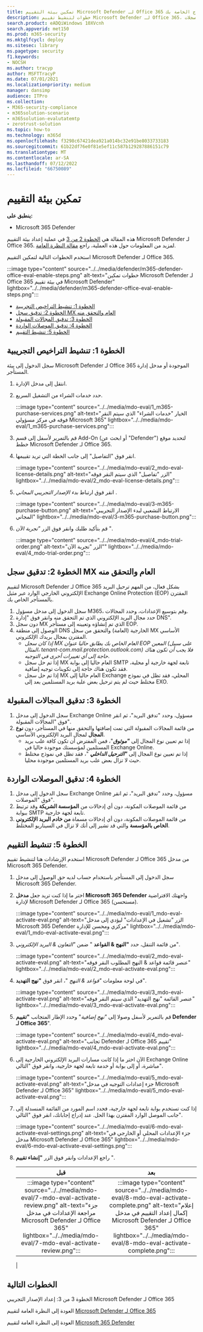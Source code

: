 ```yaml
---
title: تمكين بيئة التقييم Microsoft Defender لـ Office 365 في بيئة الإنتاج الخاصة بك
description: خطوات لتنشيط تقييم Microsoft Defender لـ Office 365، مع التراخيص التجريبية، ومعالجة سجلات MX، & تدقيق المجالات المقبولة والاتصالات الواردة.
search.product: eADQiWindows 10XVcnh
search.appverid: met150
ms.prod: m365-security
ms.mktglfcycl: deploy
ms.sitesec: library
ms.pagetype: security
f1.keywords:
- NOCSH
ms.author: tracyp
author: MSFTTracyP
ms.date: 07/01/2021
ms.localizationpriority: medium
manager: dansimp
audience: ITPro
ms.collection:
- M365-security-compliance
- m365solution-scenario
- m365solution-evalutatemtp
- zerotrust-solution
ms.topic: how-to
ms.technology: m365d
ms.openlocfilehash: f3298c67421dea921a014bc32e91be8033733183
ms.sourcegitcommit: 61b22df76e0f81e5ef11c587b129287886151c79
ms.translationtype: MT
ms.contentlocale: ar-SA
ms.lasthandoff: 07/12/2022
ms.locfileid: "66750089"
---
```

# <a name="enable-the-evaluation-environment"></a>تمكين بيئة التقييم

**ينطبق على:**
- Microsoft 365 Defender

هذه المقالة هي [الخطوة 2 من 3](eval-defender-office-365-overview.md) في عملية إعداد بيئة التقييم Microsoft Defender لـ Office 365. لمزيد من المعلومات حول هذه العملية، راجع [مقالة النظرة العامة](eval-defender-office-365-overview.md).

استخدم الخطوات التالية لتمكين التقييم Microsoft Defender لـ Office 365.

:::image type="content" source="../../media/defender/m365-defender-office-eval-enable-steps.png" alt-text="خطوات تمكين Microsoft Defender لـ Office 365 في بيئة تقييم Microsoft Defender" lightbox="../../media/defender/m365-defender-office-eval-enable-steps.png":::


- [الخطوة 1: تنشيط التراخيص التجريبية](#step-1-activate-trial-licenses)
- [الخطوة 2: تدقيق سجل MX العام والتحقق منه](#step-2-audit-and-verify-the-public-mx-record)
- [الخطوة 3: تدقيق المجالات المقبولة](#step-3-audit-accepted-domains)
- [الخطوة 4: تدقيق الموصلات الواردة](#step-4-audit-inbound-connectors)
- [الخطوة 5: تنشيط التقييم](#step-5-activate-the-evaluation)

## <a name="step-1-activate-trial-licenses"></a>الخطوة 1: تنشيط التراخيص التجريبية

سجل الدخول إلى بيئة Microsoft Defender لـ Office 365 الموجودة أو مدخل إدارة المستأجر.

1. انتقل إلى مدخل الإدارة.
2. حدد خدمات الشراء من التشغيل السريع.

   :::image type="content" source="../../media/mdo-eval/1_m365-purchase-services.png" alt-text="الخيار &quot;خدمات الشراء&quot; الذي سيتم النقر فوقه في مركز مسؤولي Microsoft 365" lightbox="../../media/mdo-eval/1_m365-purchase-services.png":::

3. قم بالتمرير لأسفل إلى قسم Add-On (أو ابحث عن "Defender") لتحديد موقع خطط Microsoft Defender لـ Office 365.
4. انقر فوق "التفاصيل" إلى جانب الخطة التي تريد تقييمها.

   :::image type="content" source="../../media/mdo-eval/2_mdo-eval-license-details.png" alt-text="الزر &quot;تفاصيل&quot; الذي سيتم النقر فوقه" lightbox="../../media/mdo-eval/2_mdo-eval-license-details.png":::

5. انقر فوق ارتباط *بدء الإصدار التجريبي المجاني* .

   :::image type="content" source="../../media/mdo-eval/3-m365-purchase-button.png" alt-text="الارتباط التشعبي لبدء الإصدار التجريبي المجاني" lightbox="../../media/mdo-eval/3-m365-purchase-button.png":::

6. قم بتأكيد طلبك وانقر فوق الزر *"تجربة الآن* ".

   :::image type="content" source="../../media/mdo-eval/4_mdo-trial-order.png" alt-text="الزر &quot;تجربة الآن&quot;" lightbox="../../media/mdo-eval/4_mdo-trial-order.png":::

## <a name="step-2-audit-and-verify-the-public-mx-record"></a>الخطوة 2: تدقيق سجل MX العام والتحقق منه

لتقييم Microsoft Defender لـ Office 365 بشكل فعال، من المهم ترحيل البريد الإلكتروني الخارجي الوارد عبر مثيل Exchange Online Protection (EOP) المقترن بالمستأجر الخاص بك.

1. سجل الدخول إلى مدخل مسؤول M365، وقم بتوسيع الإعدادات، وحدد المجالات.
2. حدد مجال البريد الإلكتروني الذي تم التحقق منه وانقر فوق "إدارة DNS".
3. دون سجل MX الذي تم إنشاؤه وتعيينه إلى مستأجر EOP.
4. الوصول إلى منطقة DNS الخارجية (العامة) والتحقق من سجل MX الأساسي المقترن بمجال بريدك الإلكتروني.
    - *إذا كان سجل MX العام الخاص بك يطابق حاليا عنوان EOP المعين (على سبيل المثال، tenant-com.mail.protection.outlook.com) فلا يجب أن تكون هناك حاجة إلى أي تغييرات أخرى في التوجيه*.
    - إذا تم حل سجل MX العام حاليا إلى بوابة SMTP تابعة لجهة خارجية أو محلية، فقد تكون هناك حاجة إلى تكوينات توجيه إضافية.
    - إذا تم حل سجل MX العام حاليا إلى Exchange المحلي، فقد تظل في نموذج مختلط حيث لم يتم ترحيل بعض علبة بريد المستلمين بعد إلى EXO.

## <a name="step-3-audit-accepted-domains"></a>الخطوة 3: تدقيق المجالات المقبولة

1. سجل الدخول إلى مدخل Exchange Online مسؤول، وحدد "تدفق البريد"، ثم انقر فوق "المجالات المقبولة".
2. من قائمة المجالات المقبولة التي تمت إضافتها والتحقق منها في المستأجر، دون **نوع المجال** لمجال البريد الإلكتروني الأساسي.
    - إذا تم تعيين نوع المجال إلى ***"موثوق***"، فمن المفترض أن تكون كافة علب بريد المستلمين لمؤسستك موجودة حاليا في Exchange Online.
    - إذا تم تعيين نوع المجال إلى ***"الترحيل الداخلي*** "، فقد تظل في نموذج مختلط حيث لا تزال بعض علب بريد المستلمين موجودة محليا.

## <a name="step-4-audit-inbound-connectors"></a>الخطوة 4: تدقيق الموصلات الواردة

1. سجل الدخول إلى مدخل Exchange Online مسؤول، وحدد "تدفق البريد"، ثم انقر فوق "الموصلات".
2. من قائمة الموصلات المكونة، دون أي إدخالات من **المؤسسة الشريكة** وقد ترتبط ببوابة SMTP تابعة لجهة خارجية.
3. من قائمة الموصلات المكونة، دون أي إدخالات مسماة **من خادم البريد الإلكتروني الخاص بالمؤسسة** والتي قد تشير إلى أنك لا تزال في السيناريو المختلط.

## <a name="step-5-activate-the-evaluation"></a>الخطوة 5: تنشيط التقييم

استخدم الإرشادات هنا لتنشيط تقييم Microsoft Defender لـ Office 365 من مدخل Microsoft 365 Defender.

1. سجل الدخول إلى المستأجر باستخدام حساب لديه حق الوصول إلى مدخل Microsoft 365 Defender.
2. اختر ما إذا كنت تريد جعل **مدخل Microsoft 365 Defender** واجهتك الافتراضية لإدارة Microsoft Defender لـ Office 365 (مستحسن).

   :::image type="content" source="../../media/mdo-eval/1_mdo-eval-activate-eval.png" alt-text="الزر &quot;تشغيل في الإعدادات&quot; ليؤدي إلى مدخل Microsoft 365 Defender مركزي ومحسن للإدارة" lightbox="../../media/mdo-eval/1_mdo-eval-activate-eval.png":::

3. من قائمة التنقل، حدد **"النهج & القواعد** " ضمن *"التعاون & البريد الإلكتروني*".

   :::image type="content" source="../../media/mdo-eval/2_mdo-eval-activate-eval.png" alt-text="عنصر قائمة قواعد & النهج المطلوب النقر فوقه" lightbox="../../media/mdo-eval/2_mdo-eval-activate-eval.png":::

4. في لوحة معلومات *"قواعد & النهج* "، انقر فوق **"نهج التهديد**".

   :::image type="content" source="../../media/mdo-eval/3_mdo-eval-activate-eval.png" alt-text="عنصر القائمة &quot;نهج التهديد&quot; الذي سيتم النقر فوقه" lightbox="../../media/mdo-eval/3_mdo-eval-activate-eval.png":::

5. قم بالتمرير لأسفل وصولا إلى *"نهج إضافية*" وحدد الإطار المتجانب **"تقييم Defender لـ Office 365**".

   :::image type="content" source="../../media/mdo-eval/4_mdo-eval-activate-eval.png" alt-text="تجانب Defender لـ Office 365 تقييم" lightbox="../../media/mdo-eval/4_mdo-eval-activate-eval.png":::

6. الآن اختر ما إذا كانت مسارات البريد الإلكتروني الخارجية إلى Exchange Online مباشرة، أو إلى بوابة أو خدمة تابعة لجهة خارجية، وانقر فوق "التالي".

   :::image type="content" source="../../media/mdo-eval/5_mdo-eval-activate-eval.png" alt-text="جزء إعدادات التوجيه في مدخل Microsoft Defender لـ Office 365" lightbox="../../media/mdo-eval/5_mdo-eval-activate-eval.png":::

7. إذا كنت تستخدم بوابة تابعة لجهة خارجية، فحدد اسم المورد من القائمة المنسدلة إلى جانب الموصل الوارد المقترن بهذا الحل. عند إدراج إجاباتك، انقر فوق "التالي".

   :::image type="content" source="../../media/mdo-eval/6-mdo-eval-activate-eval-settings.png" alt-text="جزء الإعدادات المحلي أو الخارجي في مدخل Microsoft Defender لـ Office 365" lightbox="../../media/mdo-eval/6-mdo-eval-activate-eval-settings.png":::

8. راجع الإعدادات وانقر فوق الزر **"إنشاء تقييم** ".

   |قبل|بعد|
   |:---:|:---:|
   |:::image type="content" source="../../media/mdo-eval/7-mdo-eval-activate-review.png" alt-text="جزء مراجعة الإعدادات في مدخل Microsoft Defender لـ Office 365" lightbox="../../media/mdo-eval/7-mdo-eval-activate-review.png":::|:::image type="content" source="../../media/mdo-eval/8-mdo-eval-activate-complete.png" alt-text="إعلام إكمال إعداد التقييم في مدخل Microsoft Defender لـ Office 365" lightbox="../../media/mdo-eval/8-mdo-eval-activate-complete.png":::|
   |

## <a name="next-steps"></a>الخطوات التالية

الخطوة 3 من 3: إعداد الإصدار التجريبي Microsoft Defender لـ Office 365

العودة إلى النظرة العامة لتقييم [Microsoft Defender لـ Office 365](eval-defender-office-365-overview.md)

العودة إلى النظرة العامة لتقييم [Microsoft 365 Defender](eval-overview.md)
